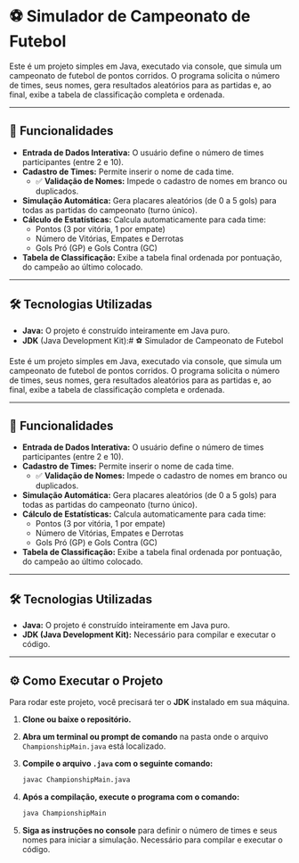 # ⚽ Simulador de Campeonato de Futebol

Este é um projeto simples em Java, executado via console, que simula um campeonato de futebol de pontos corridos. O programa solicita o número de times, seus nomes, gera resultados aleatórios para as partidas e, ao final, exibe a tabela de classificação completa e ordenada.

---

## 🚀 Funcionalidades

* **Entrada de Dados Interativa:** O usuário define o número de times participantes (entre 2 e 10).
* **Cadastro de Times:** Permite inserir o nome de cada time.
    * ✅ **Validação de Nomes:** Impede o cadastro de nomes em branco ou duplicados.
* **Simulação Automática:** Gera placares aleatórios (de 0 a 5 gols) para todas as partidas do campeonato (turno único).
* **Cálculo de Estatísticas:** Calcula automaticamente para cada time:
    * Pontos (3 por vitória, 1 por empate)
    * Número de Vitórias, Empates e Derrotas
    * Gols Pró (GP) e Gols Contra (GC)
* **Tabela de Classificação:** Exibe a tabela final ordenada por pontuação, do campeão ao último colocado.

---

## 🛠️ Tecnologias Utilizadas

* **Java:** O projeto é construído inteiramente em Java puro.
* **JDK** (Java Development Kit):# ⚽ Simulador de Campeonato de Futebol

Este é um projeto simples em Java, executado via console, que simula um campeonato de futebol de pontos corridos. O programa solicita o número de times, seus nomes, gera resultados aleatórios para as partidas e, ao final, exibe a tabela de classificação completa e ordenada.

---

## 🚀 Funcionalidades

* **Entrada de Dados Interativa:** O usuário define o número de times participantes (entre 2 e 10).
* **Cadastro de Times:** Permite inserir o nome de cada time.
    * ✅ **Validação de Nomes:** Impede o cadastro de nomes em branco ou duplicados.
* **Simulação Automática:** Gera placares aleatórios (de 0 a 5 gols) para todas as partidas do campeonato (turno único).
* **Cálculo de Estatísticas:** Calcula automaticamente para cada time:
    * Pontos (3 por vitória, 1 por empate)
    * Número de Vitórias, Empates e Derrotas
    * Gols Pró (GP) e Gols Contra (GC)
* **Tabela de Classificação:** Exibe a tabela final ordenada por pontuação, do campeão ao último colocado.

---

## 🛠️ Tecnologias Utilizadas

* **Java:** O projeto é construído inteiramente em Java puro.
* **JDK (Java Development Kit):** Necessário para compilar e executar o código.

---

## ⚙️ Como Executar o Projeto

Para rodar este projeto, você precisará ter o **JDK** instalado em sua máquina.

1.  **Clone ou baixe o repositório.**

2.  **Abra um terminal ou prompt de comando** na pasta onde o arquivo `ChampionshipMain.java` está localizado.

3.  **Compile o arquivo `.java` com o seguinte comando:**
    ```bash
    javac ChampionshipMain.java
    ```

4.  **Após a compilação, execute o programa com o comando:**
    ```bash
    java ChampionshipMain
    ```

5.  **Siga as instruções no console** para definir o número de times e seus nomes para iniciar a simulação. Necessário para compilar e executar o código.
